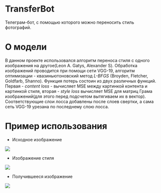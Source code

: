 # TransferBot
Телеграм-бот, с помощью которого можно переносить стиль фотографий.

# О модели 
В данном проекте использовался алгоритм переноса стиля с одного изображения на другое(Leon A. Gatys, Alexander S). Обработка изображений проводится при помощи сети VGG-19, алгоритм оптимизации - квазиньютоновский метод *L-BFGS*  (Broyden, Fletcher, Goldfarb, Shanno). Функция потерь состоин из двух различных функций. Первая - *content loss* - вычисляет MSE между картинкой контента и картинкой стиля, вторая - *style loss* вычисляет MSE для матриц Грама изображений(для этого перед подсчетом вытягиваем их в вектор). Соответствующие слои лосса добавлены после слоев свертки, а сама сеть VGG-19 урезана по последнему слою лосса.
 # Пример использования
-  Исходное изображение
 
![](https://sun9-39.userapi.com/impg/0vwz3dB25dP4i8eEATo5YZlNLi8NUDUdzHsAkA/nVBInkxmGt4.jpg?size=768x1024&quality=95&sign=067448c986ee732353d896b51b06263f&type=album)

- Изображение стиля

![](https://i2.wp.com/arts-dnevnik.ru/wp-content/uploads/2017/02/IMG_2723.jpg)

- Получившееся изображение

![](https://sun9-28.userapi.com/impg/niJoLNPQ0pnd6TxftEz-ocZ9ZuBwyL8XrOWmkA/AI_M9ZxX3yE.jpg?size=512x512&quality=96&sign=d1f4bffc0ebfa48ae38eb0903f41559a&type=album)

